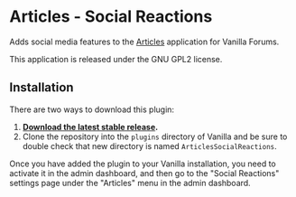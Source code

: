 # Articles - Social Reactions

Adds social media features to the [Articles](https://github.com/shadowdare/Vanilla-App-Articles) application for Vanilla Forums.

This application is released under the GNU GPL2 license.

## Installation

There are two ways to download this plugin:

1. **[Download the latest stable release](http://vanillaforums.org/get/articlessocialreactions-plugin).**
2. Clone the repository into the `plugins` directory of Vanilla and be sure to double check that new directory is named `ArticlesSocialReactions`.

Once you have added the plugin to your Vanilla installation, you need to activate it in the admin dashboard, and then go to the "Social Reactions" settings page under the "Articles" menu in the admin dashboard.